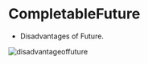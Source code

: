 # CompletableFuture

- Disadvantages of Future.

![disadvantageoffuture](https://user-images.githubusercontent.com/9671419/82995190-e9cac880-a020-11ea-858b-7b764a43486f.JPG)
 
  

